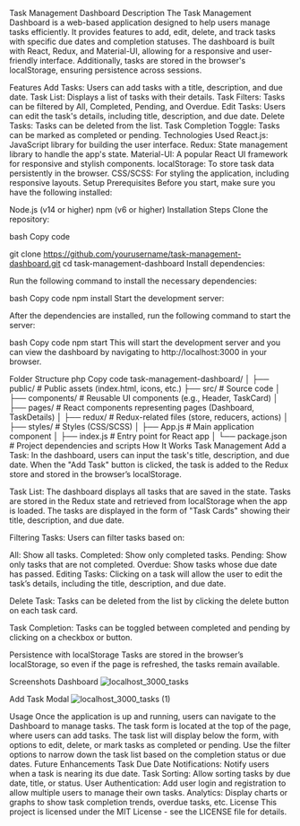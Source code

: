 Task Management Dashboard
Description
The Task Management Dashboard is a web-based application designed to help users manage tasks efficiently. It provides features to add, edit, delete, and track tasks with specific due dates and completion statuses. The dashboard is built with React, Redux, and Material-UI, allowing for a responsive and user-friendly interface. Additionally, tasks are stored in the browser's localStorage, ensuring persistence across sessions.

Features
Add Tasks: Users can add tasks with a title, description, and due date.
Task List: Displays a list of tasks with their details.
Task Filters: Tasks can be filtered by All, Completed, Pending, and Overdue.
Edit Tasks: Users can edit the task's details, including title, description, and due date.
Delete Tasks: Tasks can be deleted from the list.
Task Completion Toggle: Tasks can be marked as completed or pending.
Technologies Used
React.js: JavaScript library for building the user interface.
Redux: State management library to handle the app's state.
Material-UI: A popular React UI framework for responsive and stylish components.
localStorage: To store task data persistently in the browser.
CSS/SCSS: For styling the application, including responsive layouts.
Setup
Prerequisites
Before you start, make sure you have the following installed:

Node.js (v14 or higher)
npm (v6 or higher)
Installation Steps
Clone the repository:

bash
Copy code

git clone https://github.com/yourusername/task-management-dashboard.git
cd task-management-dashboard
Install dependencies:

Run the following command to install the necessary dependencies:

bash
Copy code
npm install
Start the development server:

After the dependencies are installed, run the following command to start the server:

bash
Copy code
npm start
This will start the development server and you can view the dashboard by navigating to http://localhost:3000 in your browser.

Folder Structure
php
Copy code
task-management-dashboard/
│
├── public/                   # Public assets (index.html, icons, etc.)
├── src/                      # Source code
│   ├── components/           # Reusable UI components (e.g., Header, TaskCard)
│   ├── pages/                # React components representing pages (Dashboard, TaskDetails)
│   ├── redux/                # Redux-related files (store, reducers, actions)
│   ├── styles/               # Styles (CSS/SCSS)
│   ├── App.js                # Main application component
│   ├── index.js              # Entry point for React app
│
└── package.json              # Project dependencies and scripts
How It Works
Task Management
Add a Task: In the dashboard, users can input the task's title, description, and due date. When the "Add Task" button is clicked, the task is added to the Redux store and stored in the browser’s localStorage.

Task List: The dashboard displays all tasks that are saved in the state. Tasks are stored in the Redux state and retrieved from localStorage when the app is loaded. The tasks are displayed in the form of "Task Cards" showing their title, description, and due date.

Filtering Tasks: Users can filter tasks based on:

All: Show all tasks.
Completed: Show only completed tasks.
Pending: Show only tasks that are not completed.
Overdue: Show tasks whose due date has passed.
Editing Tasks: Clicking on a task will allow the user to edit the task’s details, including the title, description, and due date.

Delete Task: Tasks can be deleted from the list by clicking the delete button on each task card.

Task Completion: Tasks can be toggled between completed and pending by clicking on a checkbox or button.

Persistence with localStorage
Tasks are stored in the browser’s localStorage, so even if the page is refreshed, the tasks remain available.

Screenshots
Dashboard
![localhost_3000_tasks](https://github.com/user-attachments/assets/2e583937-fb0e-4583-a66c-58a91a57058a)

Add Task Modal
![localhost_3000_tasks (1)](https://github.com/user-attachments/assets/b3c62acd-0cae-4fde-bc3c-140a6d1904fe)

Usage
Once the application is up and running, users can navigate to the Dashboard to manage tasks.
The task form is located at the top of the page, where users can add tasks.
The task list will display below the form, with options to edit, delete, or mark tasks as completed or pending.
Use the filter options to narrow down the task list based on the completion status or due dates.
Future Enhancements
Task Due Date Notifications: Notify users when a task is nearing its due date.
Task Sorting: Allow sorting tasks by due date, title, or status.
User Authentication: Add user login and registration to allow multiple users to manage their own tasks.
Analytics: Display charts or graphs to show task completion trends, overdue tasks, etc.
License
This project is licensed under the MIT License - see the LICENSE file for details.
